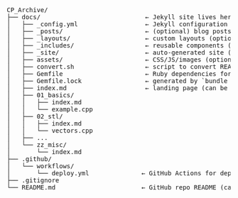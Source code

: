 <pre>
CP_Archive/
├── docs/                            ← Jekyll site lives here
│   ├── _config.yml                  ← Jekyll configuration file
│   ├── _posts/                      ← (optional) blog posts folder
│   ├── _layouts/                    ← custom layouts (optional)
│   ├── _includes/                   ← reusable components (optional)
│   ├── _site/                       ← auto-generated site (ignored in Git)
│   ├── assets/                      ← CSS/JS/images (optional)
│   ├── convert.sh                   ← script to convert README.md to index.md
│   ├── Gemfile                      ← Ruby dependencies for Jekyll
│   ├── Gemfile.lock                 ← generated by `bundle install`
│   ├── index.md                     ← landing page (can be converted from README)
│   ├── 01_basics/
│   │   ├── index.md
│   │   └── example.cpp
│   ├── 02_stl/
│   │   ├── index.md
│   │   └── vectors.cpp
│   ├── ...
│   └── zz_misc/
│       └── index.md
├── .github/
│   └── workflows/
│       └── deploy.yml              ← GitHub Actions for deployment
├── .gitignore
└── README.md                       ← GitHub repo README (can be duplicated in site)
<pre>
